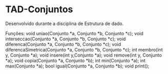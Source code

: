 # TAD-Conjuntos
Desenvolvido durante a disciplina de Estrutura de dado.

Funções:
void uniao(Conjunto *a, Conjunto *b, Conjunto *c);
void interseccao(Conjunto *a, Conjunto *b, Conjunto *c);
void diferenca(Conjunto *a, Conjunto *b, Conjunto *c);
void diferencaSimetrica(Conjunto *a, Conjunto *b, Conjunto *c);
int membro(int y, Conjunto *a);
void insere(int y,Conjunto *a);
void remove(int y, Conjunto *a);
void copia(Conjunto *a, Conjunto *b); 
int min(Conjunto *a);
int max(Conjunto *a);
bool igual(Conjunto *a, Conjunto *b);
void print();
